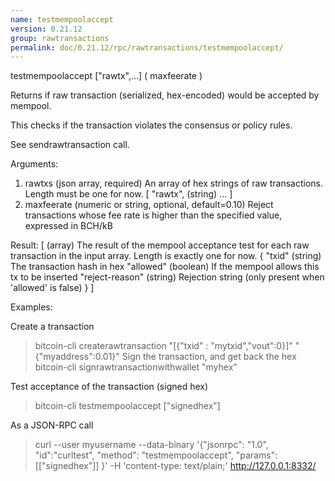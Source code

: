 ```yaml
---
name: testmempoolaccept
version: 0.21.12
group: rawtransactions
permalink: doc/0.21.12/rpc/rawtransactions/testmempoolaccept/
---
```


testmempoolaccept ["rawtx",...] ( maxfeerate )

Returns if raw transaction (serialized, hex-encoded) would be accepted by mempool.

This checks if the transaction violates the consensus or policy rules.

See sendrawtransaction call.

Arguments:
1. rawtxs          (json array, required) An array of hex strings of raw transactions.
                   Length must be one for now.
     [
       "rawtx",    (string)
       ...
     ]
2. maxfeerate      (numeric or string, optional, default=0.10) Reject transactions whose fee rate is higher than the specified value, expressed in BCH/kB
                   

Result:
[                   (array) The result of the mempool acceptance test for each raw transaction in the input array.
                            Length is exactly one for now.
 {
  "txid"          (string) The transaction hash in hex
  "allowed"       (boolean) If the mempool allows this tx to be inserted
  "reject-reason" (string) Rejection string (only present when 'allowed' is false)
 }
]

Examples:

Create a transaction
> bitcoin-cli createrawtransaction "[{\"txid\" : \"mytxid\",\"vout\":0}]" "{\"myaddress\":0.01}"
Sign the transaction, and get back the hex
> bitcoin-cli signrawtransactionwithwallet "myhex"

Test acceptance of the transaction (signed hex)
> bitcoin-cli testmempoolaccept ["signedhex"]

As a JSON-RPC call
> curl --user myusername --data-binary '{"jsonrpc": "1.0", "id":"curltest", "method": "testmempoolaccept", "params": [["signedhex"]] }' -H 'content-type: text/plain;' http://127.0.0.1:8332/


